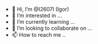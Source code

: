- 👋 Hi, I’m @I2607I (Igor)
- 👀 I’m interested in ...
- 🌱 I’m currently learning ...
- 💞️ I’m looking to collaborate on ...
- 📫 How to reach me ..

<!---
I2607I/I2607I is a ✨ special ✨ repository because its `README.md` (this file) appears on your GitHub profile.
You can click the Preview link to take a look at your changes.
--->
